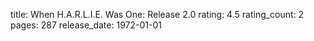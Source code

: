 title: When H.A.R.L.I.E. Was One: Release 2.0
rating: 4.5
rating_count: 2
pages: 287
release_date: 1972-01-01